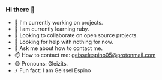 ### Hi there 👋

- 🔭 I'm currently working on projects.
- 🌱 I am currently learning ruby.
- 👯 Looking to collaborate on open source projects.
- 🤔 Looking for help with nothing for now.
- 💬 Ask me about how to contact me.
- 📫 How to contact me: geisselespino05@protonmail.com
- 😄 Pronouns: Gleizits.
- ⚡ Fun fact: I am Geissel Espino
